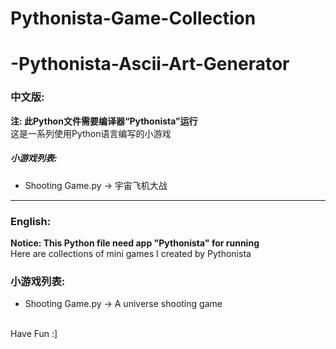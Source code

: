 # Pythonista-Game-Collection
# -Pythonista-Ascii-Art-Generator
### 中文版:<br>
**注: 此Python文件需要编译器“Pythonista”运行<br>**
这是一系列使用Python语言编写的小游戏<br>
##### 小游戏列表:<br>
* Shooting Game.py -> 宇宙飞机大战<br>
***
### English:
**Notice: This Python file need app "Pythonista" for running**<br>
Here are collections of mini games I created by Pythonista<br>
### 小游戏列表:<br>
* Shooting Game.py -> A universe shooting game<br>
<br>
Have Fun :]<br>
